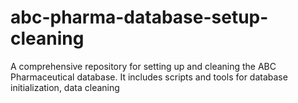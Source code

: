 # abc-pharma-database-setup-cleaning
A comprehensive repository for setting up and cleaning the ABC Pharmaceutical database. It includes scripts and tools for database initialization, data cleaning

